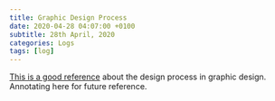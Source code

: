 ```yaml
---
title: Graphic Design Process
date: 2020-04-28 04:07:00 +0100
subtitle: 28th April, 2020
categories: Logs
tags: [log]
---
```


[This is a good reference](https://proximityschool.com/learn/design-process/) about the design process in graphic design. Annotating here for future reference.